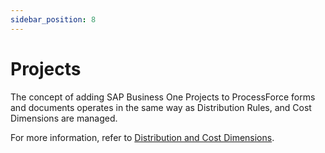 ```yaml
---
sidebar_position: 8
---
```


# Projects

The concept of adding SAP Business One Projects to ProcessForce forms and documents operates in the same way as Distribution Rules, and Cost Dimensions are managed.

For more information, refer to [Distribution and Cost Dimensions](./distribution-and-cost-dimensions/overview.md).
